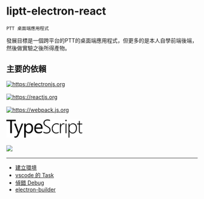 # liptt-electron-react
```
PTT 桌面端應用程式
```
發展目標是一個跨平台的PTT的桌面端應用程式，但更多的是本人自學前端後端，然後做實驗之後所得產物。


## 主要的依賴

<a href="https://electronjs.org"><img src="https://electronjs.org/images/electron-logo.svg" width="520" alt="https://electronjs.org"/></a><br />  
<a href="https://reactjs.org"><img src="https://gw.alipayobjects.com/zos/rmsportal/tXlLQhLvkEelMstLyHiN.svg" width="100" alt="https://reactjs.org"/></a><br />  
<a href="https://webpack.js.org"><img src="https://webpack.js.org/assets/icon-square-big.svg" width="100" alt="https://webpack.js.org"/></a><br />  
<a href="https://www.typescriptlang.org/docs/handbook/typescript-in-5-minutes.html"><img src="./pic/typescript.svg" width="200" alt="https://www.typescriptlang.org/docs/handbook/typescript-in-5-minutes.html"/></a><br />  
<a href="https://ant.design/docs/react/introduce"><img src="https://gw.alipayobjects.com/zos/rmsportal/KDpgvguMpGfqaHPjicRK.svg" width="100"/></a><br />  

---

* [建立環境](./pages/environment.md)
* [vscode 的 Task](./pages/vscode-task.md)
* [偵錯 Debug](./pages/debug.md)
* [electron-builder](./pages/electron-build.md)
